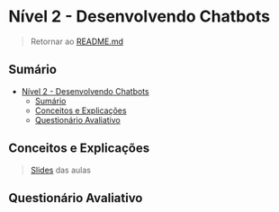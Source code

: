 # Nível 2 - Desenvolvendo Chatbots

> Retornar ao [README.md](../../../README.md)

## Sumário

- [Nível 2 - Desenvolvendo Chatbots](#nível-2---desenvolvendo-chatbots)
  - [Sumário](#sumário)
  - [Conceitos e Explicações](#conceitos-e-explicações)
  - [Questionário Avaliativo](#questionário-avaliativo)

## Conceitos e Explicações

> [Slides](../pdf/n2.pdf) das aulas

## Questionário Avaliativo
